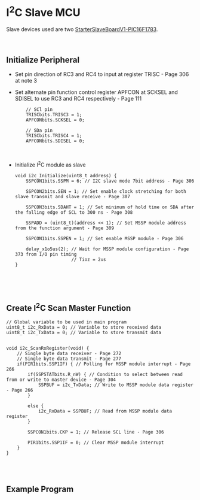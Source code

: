 # I<sup>2</sup>C Slave MCU

Slave devices used are two [StarterSlaveBoardV1-PIC16F1783](https://github.com/i9Workshop/Tutorials-Microchip-XC8).
<br/>

<br/>

## Initialize Peripheral

* Set pin direction of RC3 and RC4 to input at register TRISC - Page 306 at note 3
* Set alternate pin function control register APFCON at SCKSEL and SDISEL to use RC3 and RC4 respectively - Page 111
  
  ```
      // SCl pin
      TRISCbits.TRISC3 = 1;
      APFCONbits.SCKSEL = 0;
      
      // SDa pin
      TRISCbits.TRISC4 = 1;
      APFCONbits.SDISEL = 0;
  ```
  <br/>

* Initialize I<sup>2</sup>C module as slave
  ```
  void i2c_Initialize(uint8_t address) {
      SSPCON1bits.SSPM = 6; // I2C slave mode 7bit address - Page 306
      
      SSPCON2bits.SEN = 1; // Set enable clock stretching for both slave transmit and slave receive - Page 307
      
      SSPCON3bits.SDAHT = 1; // Set minimum of hold time on SDA after the falling edge of SCL to 300 ns - Page 308
      
      SSPADD = (uint8_t)(address << 1); // Set MSSP module address from the function argument - Page 309
      
      SSPCON1bits.SSPEN = 1; // Set enable MSSP module - Page 306
      
      delay_x1o5us(2); // Wait for MSSP module configuration - Page 373 from I/O pin timing
                       // Tioz = 2us
  }
  ```
  <br/>

<br/>

## Create I<sup>2</sup>C Scan Master Function

```
// Global variable to be used in main program
uint8_t i2c_RxData = 0; // Variable to store received data
uint8_t i2c_TxData = 0; // Variable to store transmit data


void i2c_ScanRxRegister(void) {
    // Single byte data receiver - Page 272
    // Single byte data transmit - Page 277
    if(PIR1bits.SSP1IF) { // Polling for MSSP module interrupt - Page 266
        if(SSPSTATbits.R_nW) { // Condition to select between read from or write to master device - Page 304
            SSPBUF = i2c_TxData; // Write to MSSP module data register - Page 266
        }
        
        else {
            i2c_RxData = SSPBUF; // Read from MSSP module data register
        }
        
        SSPCON1bits.CKP = 1; // Release SCL line - Page 306
        
        PIR1bits.SSP1IF = 0; // Clear MSSP module interrupt
    }
}
```
<br/>

<br/>

## Example Program

<br/>
